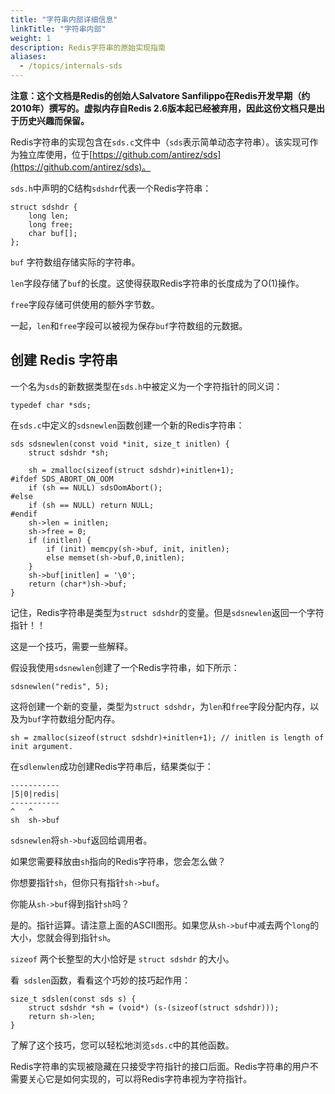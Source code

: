 ```yaml
---
title: "字符串内部详细信息"
linkTitle: "字符串内部"
weight: 1
description: Redis字符串的原始实现指南
aliases:
  - /topics/internals-sds
---
```


**注意：这个文档是Redis的创始人Salvatore Sanfilippo在Redis开发早期（约2010年）撰写的。虚拟内存自Redis 2.6版本起已经被弃用，因此这份文档只是出于历史兴趣而保留。**

Redis字符串的实现包含在`sds.c`文件中（`sds`表示简单动态字符串）。该实现可作为独立库使用，位于[https://github.com/antirez/sds](https://github.com/antirez/sds)。

`sds.h`中声明的C结构`sdshdr`代表一个Redis字符串：

    struct sdshdr {
        long len;
        long free;
        char buf[];
    };

`buf` 字符数组存储实际的字符串。

`len`字段存储了`buf`的长度。这使得获取Redis字符串的长度成为了O(1)操作。

`free`字段存储可供使用的额外字节数。

一起，`len`和`free`字段可以被视为保存`buf`字符数组的元数据。

创建 Redis 字符串
---


一个名为`sds`的新数据类型在`sds.h`中被定义为一个字符指针的同义词：

    typedef char *sds;

在`sds.c`中定义的`sdsnewlen`函数创建一个新的Redis字符串：

    sds sdsnewlen(const void *init, size_t initlen) {
        struct sdshdr *sh;

        sh = zmalloc(sizeof(struct sdshdr)+initlen+1);
    #ifdef SDS_ABORT_ON_OOM
        if (sh == NULL) sdsOomAbort();
    #else
        if (sh == NULL) return NULL;
    #endif
        sh->len = initlen;
        sh->free = 0;
        if (initlen) {
            if (init) memcpy(sh->buf, init, initlen);
            else memset(sh->buf,0,initlen);
        }
        sh->buf[initlen] = '\0';
        return (char*)sh->buf;
    }

记住，Redis字符串是类型为`struct sdshdr`的变量。但是`sdsnewlen`返回一个字符指针！！

这是一个技巧，需要一些解释。

假设我使用`sdsnewlen`创建了一个Redis字符串，如下所示：

    sdsnewlen("redis", 5);

这将创建一个新的变量，类型为`struct sdshdr`，为`len`和`free`字段分配内存，以及为`buf`字符数组分配内存。

    sh = zmalloc(sizeof(struct sdshdr)+initlen+1); // initlen is length of init argument.

在`sdlenwlen`成功创建Redis字符串后，结果类似于：

    -----------
    |5|0|redis|
    -----------
    ^   ^
    sh  sh->buf

`sdsnewlen`将`sh->buf`返回给调用者。

如果您需要释放由`sh`指向的Redis字符串，您会怎么做？

你想要指针`sh`，但你只有指针`sh->buf`。

你能从`sh->buf`得到指针`sh`吗？

是的。指针运算。请注意上面的ASCII图形。如果您从`sh->buf`中减去两个`long`的大小，您就会得到指针`sh`。

`sizeof` 两个长整型的大小恰好是 `struct sdshdr` 的大小。

看` sdslen`函数，看看这个巧妙的技巧起作用：

    size_t sdslen(const sds s) {
        struct sdshdr *sh = (void*) (s-(sizeof(struct sdshdr)));
        return sh->len;
    }

了解了这个技巧，您可以轻松地浏览`sds.c`中的其他函数。

Redis字符串的实现被隐藏在只接受字符指针的接口后面。Redis字符串的用户不需要关心它是如何实现的，可以将Redis字符串视为字符指针。
